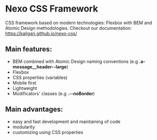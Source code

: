 
# Nexo CSS Framework
CSS framework based on modern technologies: Flexbox with BEM and Atomic Design methodologies.
Checkout our documentation: https://kaligari.github.io/nexo-css/

## Main features:

- BEM combined with Atomic Design naming conventions
(e.g **.a-message__header--large**)
- Flexbox
- CSS properties (variables)
- Mobile first
- Lightweight
- Modificators' classes (e.g **.--noBorder**)

## Main advantages:

- easy and fast development and maintaining of code
- modularity
- customizing using CSS properties